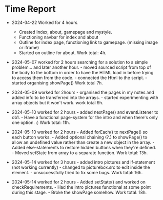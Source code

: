# Time Report

- 2024-04-22 Worked for 4 hours.
    - Created Index, about, gamepage and mystyle.
    - Functioning navbar for index and about
    - Outline for index page, functioning link to gamepage. (missing image or iframe)
    - Started on outline for about.
  Work total: 4h.

- 2024-05-07 worked for 2 hours searching for a solution to a simple problem... and later another hour.
      - moved sourced script from top of the body to the bottom in order to have the HTML load in before trying to access them from the code.
      - connected the Html to the script.
      - started organising showPage()
  Work total 7h.

- 2024-05-09 worked for 2hours
      - organised the pages in my notes and added info to be transferred into the arrays.
      - started experimenting with array objects but it won't work.
  work total 9h.

- 2024-05-10 worked for 2 hours
      - added nextPage() and eventListener to ob1.
      - Have a functional page-system for the intro and when there's only one option. :)
Work total: 11h.

- 2024-05-10 worked for 2 hours
      - Added forEach() to nextPage() so each button works.
      - Added optional chaining (?.) to showPage() to allow an undefined value rather than create a new object in the array.
      - Added else-statements to restore hidden buttons when they're defined.
      - Moved setState from array to a separate function.
Work total: 13h.
  
- 2024-05-14 worked for 3 hours
      - added intro pictures and if-statement (not working currently)
      - changed to picturebox.src to edit inside the element.
      - unsuccessfully tried to fix some bugs.
  Work total: 16h.

- 2024-05-14 worked for 2 hours
      - Added setState() and worked on checkRequirements.
      - Had the intro pictures functional at some point during this stage.
      - Broke the showPage somehow.
  Work total: 18h.
